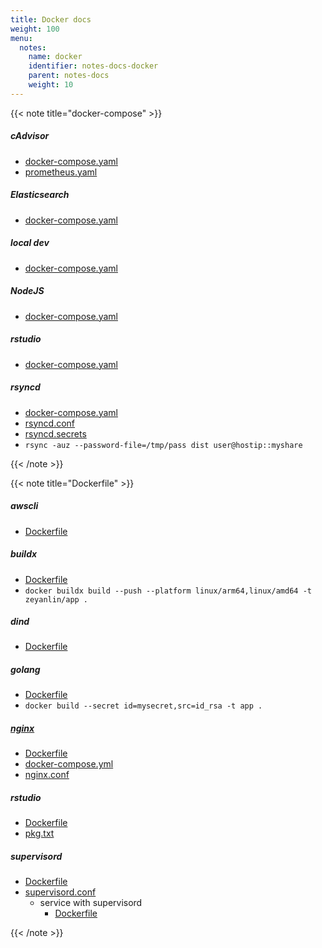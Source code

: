```yaml
---
title: Docker docs
weight: 100
menu:
  notes:
    name: docker
    identifier: notes-docs-docker
    parent: notes-docs
    weight: 10
---
```


{{< note title="docker-compose" >}}

##### cAdvisor

- [docker-compose.yaml](/notes/docs/docker/docker-compose/cadvisor/docker-compose.yaml)
- [prometheus.yaml](/notes/docs/docker/docker-compose/cadvisor/prometheus.yaml)

##### Elasticsearch

- [docker-compose.yaml](/notes/docs/docker/docker-compose/elasticsearch/docker-compose.yaml)

##### local dev

- [docker-compose.yaml](/notes/docs/docker/docker-compose/local/docker-compose.yaml)

##### NodeJS

- [docker-compose.yaml](/notes/docs/docker/docker-compose/nodejs/docker-compose.yaml)

##### rstudio

- [docker-compose.yaml](/notes/docs/docker/dockerfile/rstudio/docker-compose.yaml)

##### rsyncd

- [docker-compose.yaml](/notes/docs/docker/docker-compose/rsyncd/docker-compose.yaml)
- [rsyncd.conf](/notes/docs/docker/docker-compose/rsyncd/rsyncd.conf)
- [rsyncd.secrets](/notes/docs/docker/docker-compose/rsyncd/rsyncd.secrets)
- `rsync -auz --password-file=/tmp/pass dist user@hostip::myshare`

{{< /note >}}

{{< note title="Dockerfile" >}}

##### awscli

- [Dockerfile](/notes/docs/docker/dockerfile/awscli/Dockerfile)

##### buildx

- [Dockerfile](/notes/docs/docker/dockerfile/buildx/Dockerfile)
- `docker buildx build --push --platform linux/arm64,linux/amd64 -t zeyanlin/app .`

##### dind

- [Dockerfile](/notes/docs/docker/dockerfile/dind/Dockerfile)

##### golang

- [Dockerfile](/notes/docs/docker/dockerfile/golang/Dockerfile)
- `docker build --secret id=mysecret,src=id_rsa -t app .`

##### [nginx](https://github.com/macbre/docker-nginx-http3)

- [Dockerfile](/notes/docs/docker/dockerfile/nginx/Dockerfile)
- [docker-compose.yml](/notes/docs/docker/dockerfile/nginx/docker-compose.yml)
- [nginx.conf](/notes/docs/docker/dockerfile/nginx/nginx.conf)

##### rstudio

- [Dockerfile](/notes/docs/docker/dockerfile/rstudio/Dockerfile)
- [pkg.txt](/notes/docs/docker/dockerfile/rstudio/pkg.txt)

##### supervisord

- [Dockerfile](/notes/docs/docker/dockerfile/supervisord/Dockerfile)
- [supervisord.conf](/notes/docs/docker/dockerfile/supervisord/supervisord.conf)
  - service with supervisord
    - [Dockerfile](/notes/docs/docker/dockerfile/supervisord/service_with_supervisord/Dockerfile)

{{< /note >}}
